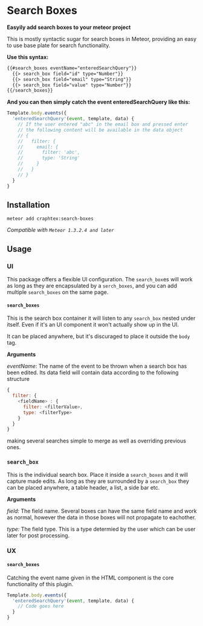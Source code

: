 # Search Boxes

**Easyily add search boxes to your meteor project**

This is mostly syntactic sugar for search boxes in Meteor, providing an easy to use base plate for search functionality.

**Use this syntax:**

```html
{{#search_boxes eventName="enteredSearchQuery"}}
  {{> search_box field="id" type="Number"}}
  {{> search_box field="email" type="String"}}
  {{> search_box field="value" type="Number"}}
{{/search_boxes}}
```

**And you can then simply catch the event enteredSearchQuery like this:**

```javascript
Template.body.events({
  'enteredSearchQuery'(event, template, data) {
    // If the user entered "abc" in the email box and pressed enter
    // the following content will be available in the data object
    // {
    //   filter: {
    //     email: {
    //       filter: 'abc',
    //       type: 'String'
    //     }
    //   }
    // }
  }
}
```

## Installation
`meteor add craphtex:search-boxes`

*Compatible with `Meteor 1.3.2.4 and later`*

## Usage

### UI

This package offers a flexible UI configuration. The `search_box`es will work as long as they are encapsulated by a `serch_boxes`, and you can add multiple `search_boxes` on the same page.

#### `search_boxes`

This is the search box container it will listen to any `search_box` nested under itself.
Even if it's an UI component it won't actually show up in the UI.

It can be placed anywhere, but it's discuraged to place it outside the `body` tag.

**Arguments**

*eventName*: The name of the event to be thrown when a search box has been edited.
Its data field will contain data according to the following structure
```javascript
{
  filter: {
    <fieldName> : {
      filter: <filterValue>,
      type: <filterType>
    }
  }
}
```
making several searches simple to merge as well as overriding previous ones.

### `search_box`

This is the individual search box. Place it inside a `search_boxes` and it will capture made edits.
As long as they are surrounded by a `search_box` they can be placed anywhere, a table header, a list, a side bar etc.

**Arguments**

*field:* The field name. Several boxes can have the same field name and work as normal, however the data in those boxes will not propagate to eachother.

*type:* The field type. This is a type determied by the user which can be user later for post processing.

### UX

#### `search_boxes`

Catching the event name given in the HTML component is the core functionality of this plugin.
```javascript
Template.body.events({
  'enteredSearchQuery'(event, template, data) {
    // Code goes here
  }
}
```

